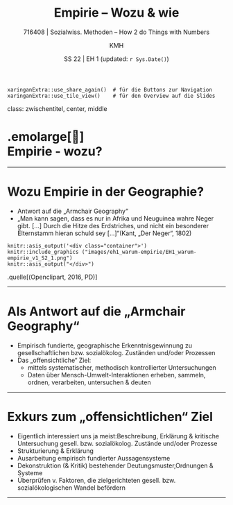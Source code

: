 ﻿---
title: "Empirie – Wozu & wie"
subtitle: "716408 | Sozialwiss. Methoden – How 2 do Things with Numbers"
author: "KMH"
date: "SS 22  |  EH 1 (updated: `r Sys.Date()`)"
output:
  xaringan::moon_reader:
    css: [mycss_metropolis_v1.css, metropolis, metropolis-fonts]
    lib_dir: libs
    nature:
      highlightStyle: github
      highlightLines: true
      countIncrementalSlides: false
---
```{r xaringanExtras, echo=FALSE}
xaringanExtra::use_share_again()  # für die Buttons zur Navigation
xaringanExtra::use_tile_view()    # für den Overview auf die Slides
```
class: zwischentitel, center, middle

# .emolarge[🤔]<br> Empirie - wozu?

---

# Wozu Empirie in der Geographie?
* Antwort auf die „Armchair Geography“
* „Man kann sagen, dass es nur in Afrika und Neuguinea wahre Neger gibt. […] Durch die Hitze des Erdstriches, und nicht ein besonderer Elternstamm hieran schuld sey […]“(Kant, „Der Neger“, 1802)


```{r echo=FALSE}
knitr::asis_output('<div class="container">')
knitr::include_graphics ("images/eh1_warum-empirie/EH1_warum-empirie_v1_S2_1.png")
knitr::asis_output("</div>")
```

.quelle[(Openclipart, 2016, PD)]

---

# Als Antwort auf die „Armchair Geography“
* Empirisch fundierte, geographische Erkenntnisgewinnung zu gesellschaftlichen bzw. sozialökolog. Zuständen und/oder Prozessen
* Das „offensichtliche“ Ziel:
    + mittels systematischer, methodisch kontrollierter Untersuchungen
    + Daten über Mensch-Umwelt-Interaktionen erheben, sammeln, ordnen, verarbeiten, untersuchen & deuten

---

# Exkurs zum „offensichtlichen“ Ziel
* Eigentlich interessiert uns ja meist:Beschreibung, Erklärung & kritische Untersuchung gesell. bzw. sozialökolog. Zustände und/oder Prozesse
* Strukturierung & Erklärung
* Ausarbeitung empirisch fundierter Aussagensysteme
* Dekonstruktion (& Kritik) bestehender Deutungsmuster,Ordnungen & Systeme
* Überprüfen v. Faktoren, die zielgerichteten gesell. bzw. sozialökologischen Wandel befördern

---
